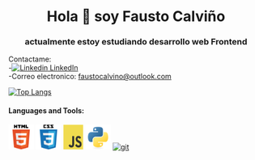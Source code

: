 <h1 align="center">Hola 👋 soy Fausto Calviño</h1>
<h3 align="center">actualmente estoy estudiando desarrollo web Frontend</h3>

Contactame:
<br>
-[![Linkedin](https://i.stack.imgur.com/gVE0j.png) LinkedIn](https://www.linkedin.com/in/faustocalvinio)
&nbsp;
<br>
-Correo electronico: faustocalvino@outlook.com

[![Top Langs](https://github-readme-stats.vercel.app/api/top-langs/?username=faustocalvinio&layout=compact&theme=tokyonight)](https://github.com/faustocalvinio?tab=repositories)
<h4 align="left">Languages and Tools:</h3>
<p align="left"> 
<a href="https://www.w3.org/html/" target="_blank" rel="noreferrer"><img src="https://raw.githubusercontent.com/devicons/devicon/master/icons/html5/html5-original-wordmark.svg" alt="html5" width="50" height="50"/></a>
<a href="https://www.w3schools.com/css/" target="_blank" rel="noreferrer"><img src="https://raw.githubusercontent.com/devicons/devicon/master/icons/css3/css3-original-wordmark.svg" alt="css3" width="50" height="50"/></a>
<a href="https://developer.mozilla.org/en-US/docs/Web/JavaScript" target="_blank" rel="noreferrer"><img src="https://raw.githubusercontent.com/devicons/devicon/master/icons/javascript/javascript-original.svg" alt="javascript" width="40" height="50"/></a>
<a href="https://www.python.org" target="_blank" rel="noreferrer"><img src="https://raw.githubusercontent.com/devicons/devicon/master/icons/python/python-original.svg" alt="python" width="50" height="50"/></a>
<a href="https://git-scm.com" target="_blank" rel="noreferrer"><img src="https://git-scm.com/images/logos/downloads/Git-Logo-White.png" alt="git" width="120" height="50"/></a>
</p>

